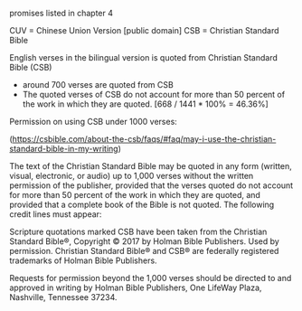 promises listed in chapter 4

CUV = Chinese Union Version [public domain]
CSB = Christian Standard Bible

English verses in the bilingual version is quoted from Christian Standard Bible (CSB)
* around 700 verses are quoted from CSB
* The quoted verses of CSB do not account for more than 50 percent of the work in which they are quoted. [668 / 1441 * 100% = 46.36%]

Permission on using CSB under 1000 verses:

(https://csbible.com/about-the-csb/faqs/#faq/may-i-use-the-christian-standard-bible-in-my-writing)

The text of the Christian Standard Bible may be quoted in any form (written, visual, electronic, or audio) up to 1,000 verses without the written permission of the publisher, provided that the verses quoted do not account for more than 50 percent of the work in which they are quoted, and provided that a complete book of the Bible is not quoted. The following credit lines must appear:

Scripture quotations marked CSB have been taken from the Christian Standard Bible®, Copyright © 2017 by Holman Bible Publishers. Used by permission. Christian Standard Bible® and CSB® are federally registered trademarks of Holman Bible Publishers.

Requests for permission beyond the 1,000 verses should be directed to and approved in writing by Holman Bible Publishers, One LifeWay Plaza, Nashville, Tennessee 37234.
